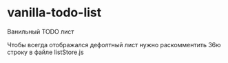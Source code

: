 # vanilla-todo-list

Ванильный TODO лист

Чтобы всегда отображался дефолтный лист нужно раскомментить 36ю строку в файле listStore.js